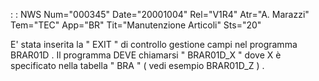  :  : NWS Num="000345" Date="20001004" Rel="V1R4" Atr="A. Marazzi" Tem="TEC" App="BR" Tit="Manutenzione Articoli" Sts="20"

E' stata inserita la " EXIT " di controllo gestione campi nel programma BRAR01D . Il programma DEVE
chiamarsi " BRAR01D_X " dove  X è specificato nella tabella  " BRA "  (  vedi esempio BRAR01D_Z  ) .

